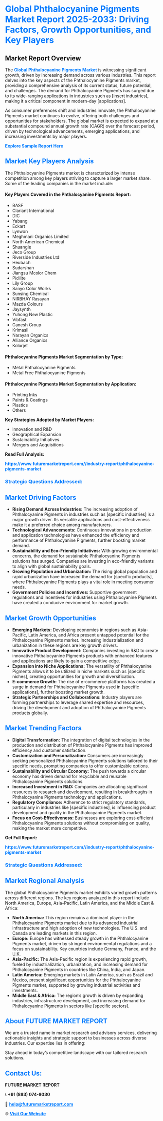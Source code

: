 <h1 style="color: #007BFF;">Global Phthalocyanine Pigments Market Report 2025-2033: Driving Factors, Growth Opportunities, and Key Players</h1>

<section id="overview">
<h2>Market Report Overview</h2>
<p>The <a href="https://www.futuremarketreport.com//industry-report/phthalocyanine-pigments-market" style="color: #007BFF; text-decoration: none;"><strong>Global Phthalocyanine Pigments Market</strong></a> is witnessing significant growth, driven by increasing demand across various industries. This report delves into the key aspects of the Phthalocyanine Pigments market, providing a comprehensive analysis of its current status, future potential, and challenges. The demand for Phthalocyanine Pigments has surged due to its wide-ranging applications in industries such as [insert industries], making it a critical component in modern-day [applications].</p>
<p>As consumer preferences shift and industries innovate, the Phthalocyanine Pigments market continues to evolve, offering both challenges and opportunities for stakeholders. The global market is expected to expand at a substantial compound annual growth rate (CAGR) over the forecast period, driven by technological advancements, emerging applications, and increasing investments by major players.</p>
</section>

<section id="overview">
<p><a href="https://www.futuremarketreport.com//request-sample/reportId=55211" style="color: #007BFF; text-decoration: none;"><strong>Explore Sample Report Here</strong></a></p>
</section>

<section id="key-players">
<h2 style="color: #007BFF;">Market Key Players Analysis</h2>
<p>The Phthalocyanine Pigments market is characterized by intense competition among key players striving to capture a larger market share. Some of the leading companies in the market include:</p>
<h4>Key Players Covered in the Phthalocyanine Pigments Report:</h4>
<ul><li>BASF</li><li>Clariant International</li><li>DIC</li><li>Yabang</li><li>Eckart</li><li>Lynwon</li><li>Meghmani Organics Limited</li><li>North American Chemical</li><li>Shuangle</li><li>Jeco Group</li><li>Riverside Industries Ltd</li><li>Heubach</li><li>Sudarshan</li><li>Jiangsu Mcolor Chem</li><li>Pidilite</li><li>Lily Group</li><li>Sanyo Color Works</li><li>Sunsing Chemical</li><li>NIRBHAY Rasayan</li><li>Mazda Colours</li><li>Jaysynth</li><li>Yuhong New Plastic</li><li>Vibfast</li><li>Ganesh Group</li><li>Krimasil</li><li>Narayan Organics</li><li>Alliance Organics</li><li>Kolorjet</li></ul>
<h4>Phthalocyanine Pigments Market Segmentation by Type:</h4>
<ul><li>Metal Phthalocyanine Pigments</li><li>Metal Free Phthalocyanine Pigments</li></ul>

<h4>Phthalocyanine Pigments Market Segmentation by Application:</h4>
<ul><li>Printing Inks</li><li>Paints &amp; Coatings</li><li>Plastics</li><li>Others</li></ul>
<p><strong>Key Strategies Adopted by Market Players:</strong></p>
<ul>
<li>Innovation and R&D</li>
<li>Geographical Expansion</li>
<li>Sustainability Initiatives</li>
<li>Mergers and Acquisitions</li>
</ul>
</section>

<section>
<p><strong>Read Full Analysis: </strong></p><a href="https://www.futuremarketreport.com//industry-report/phthalocyanine-pigments-market" style="color: #007BFF; text-decoration: none;"><strong>https://www.futuremarketreport.com//industry-report/phthalocyanine-pigments-market</strong></a>
<h3 style="color: #007BFF;">Strategic Questions Addressed:</h3>
</section>

<section id="driving-factors">
<h2 style="color: #007BFF;">Market Driving Factors</h2>
<ul>
<li><strong>Rising Demand Across Industries:</strong> The increasing adoption of Phthalocyanine Pigments in industries such as [specific industries] is a major growth driver. Its versatile applications and cost-effectiveness make it a preferred choice among manufacturers.</li>
<li><strong>Technological Advancements:</strong> Continuous innovations in production and application technologies have enhanced the efficiency and performance of Phthalocyanine Pigments, further boosting market demand.</li>
<li><strong>Sustainability and Eco-Friendly Initiatives:</strong> With growing environmental concerns, the demand for sustainable Phthalocyanine Pigments solutions has surged. Companies are investing in eco-friendly variants to align with global sustainability goals.</li>
<li><strong>Growing Population and Urbanization:</strong> The rising global population and rapid urbanization have increased the demand for [specific products], where Phthalocyanine Pigments plays a vital role in meeting consumer needs.</li>
<li><strong>Government Policies and Incentives:</strong> Supportive government regulations and incentives for industries using Phthalocyanine Pigments have created a conducive environment for market growth.</li>
</ul>
</section>

<section id="growth-opportunities">
<h2 style="color: #007BFF;">Market Growth Opportunities</h2>
<ul>
<li><strong>Emerging Markets:</strong> Developing economies in regions such as Asia-Pacific, Latin America, and Africa present untapped potential for the Phthalocyanine Pigments market. Increasing industrialization and urbanization in these regions are key growth drivers.</li>
<li><strong>Innovative Product Development:</strong> Companies investing in R&D to create innovative Phthalocyanine Pigments products with enhanced features and applications are likely to gain a competitive edge.</li>
<li><strong>Expansion into Niche Applications:</strong> The versatility of Phthalocyanine Pigments allows it to be utilized in niche markets such as [specific niches], creating opportunities for growth and diversification.</li>
<li><strong>E-commerce Growth:</strong> The rise of e-commerce platforms has created a surge in demand for Phthalocyanine Pigments used in [specific applications], further boosting market growth.</li>
<li><strong>Strategic Partnerships and Collaborations:</strong> Industry players are forming partnerships to leverage shared expertise and resources, driving the development and adoption of Phthalocyanine Pigments products globally.</li>
</ul>
</section>

<section id="trending-factors">
<h2 style="color: #007BFF;">Market Trending Factors</h2>
<ul>
<li><strong>Digital Transformation:</strong> The integration of digital technologies in the production and distribution of Phthalocyanine Pigments has improved efficiency and customer satisfaction.</li>
<li><strong>Customization and Personalization:</strong> Consumers are increasingly seeking personalized Phthalocyanine Pigments solutions tailored to their specific needs, prompting companies to offer customizable options.</li>
<li><strong>Sustainability and Circular Economy:</strong> The push towards a circular economy has driven demand for recyclable and reusable Phthalocyanine Pigments solutions.</li>
<li><strong>Increased Investment in R&D:</strong> Companies are allocating significant resources to research and development, resulting in breakthroughs in Phthalocyanine Pigments technology and applications.</li>
<li><strong>Regulatory Compliance:</strong> Adherence to strict regulatory standards, particularly in industries like [specific industries], is influencing product development and quality in the Phthalocyanine Pigments market.</li>
<li><strong>Focus on Cost-Effectiveness:</strong> Businesses are exploring cost-efficient Phthalocyanine Pigments solutions without compromising on quality, making the market more competitive.</li>
</ul>
</section>

<section>
<p><strong>Get Full Report: </strong></p><a href="https://www.futuremarketreport.com//industry-report/phthalocyanine-pigments-market" style="color: #007BFF; text-decoration: none;"><strong>https://www.futuremarketreport.com//industry-report/phthalocyanine-pigments-market</strong></a>
<h3 style="color: #007BFF;">Strategic Questions Addressed:</h3>
</section>


<section id="regional-analysis">
<h2 style="color: #007BFF;">Market Regional Analysis</h2>
<p>The global Phthalocyanine Pigments market exhibits varied growth patterns across different regions. The key regions analyzed in this report include North America, Europe, Asia-Pacific, Latin America, and the Middle East & Africa:</p>
<ul>
<li><strong>North America:</strong> This region remains a dominant player in the Phthalocyanine Pigments market due to its advanced industrial infrastructure and high adoption of new technologies. The U.S. and Canada are leading markets in this region.</li>
<li><strong>Europe:</strong> Europe has witnessed steady growth in the Phthalocyanine Pigments market, driven by stringent environmental regulations and a focus on sustainability. Key countries include Germany, France, and the U.K.</li>
<li><strong>Asia-Pacific:</strong> The Asia-Pacific region is experiencing rapid growth, fueled by industrialization, urbanization, and increasing demand for Phthalocyanine Pigments in countries like China, India, and Japan.</li>
<li><strong>Latin America:</strong> Emerging markets in Latin America, such as Brazil and Mexico, present significant opportunities for the Phthalocyanine Pigments market, supported by growing industrial activities and investments.</li>
<li><strong>Middle East & Africa:</strong> The region’s growth is driven by expanding industries, infrastructure development, and increasing demand for Phthalocyanine Pigments in sectors like [specific sectors].</li>
</ul>
</section>

<footer>
<h2 style="color: #007BFF;">About FUTURE MARKET REPORT</h2>
<p>We are a trusted name in market research and advisory services, delivering actionable insights and strategic support to businesses across diverse industries. Our expertise lies in offering:</p>

<p>Stay ahead in today’s competitive landscape with our tailored research solutions.</p>

<h2 style="color: #007BFF;">Contact Us:</h2>
<p><strong>FUTURE MARKET REPORT</strong></p>
<p>📞 <strong>+91 (883) 074-8030</strong></p>
<p>📧 <strong><a href="mailto:help@futuremarketreport.com" style="color: #007BFF;">help@futuremarketreport.com</a></strong></p>
<p>🌐 <strong><a href="https://www.futuremarketreport.com/" style="color: #007BFF;">Visit Our Website</a></strong></p>
</footer>